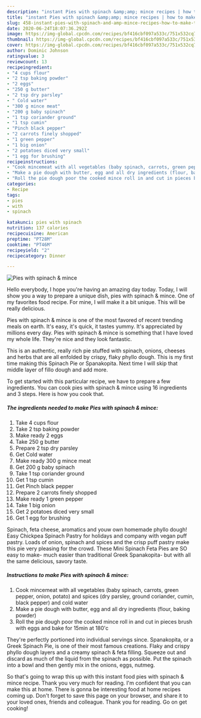 ```yaml
---
description: "instant Pies with spinach &amp;amp; mince recipes | how to make the best Pies with spinach &amp;amp; mince"
title: "instant Pies with spinach &amp;amp; mince recipes | how to make the best Pies with spinach &amp;amp; mince"
slug: 458-instant-pies-with-spinach-and-amp-mince-recipes-how-to-make-the-best-pies-with-spinach-and-amp-mince
date: 2020-06-24T18:07:36.292Z
image: https://img-global.cpcdn.com/recipes/bf416cbf097a533c/751x532cq70/pies-with-spinach-mince-recipe-main-photo.jpg
thumbnail: https://img-global.cpcdn.com/recipes/bf416cbf097a533c/751x532cq70/pies-with-spinach-mince-recipe-main-photo.jpg
cover: https://img-global.cpcdn.com/recipes/bf416cbf097a533c/751x532cq70/pies-with-spinach-mince-recipe-main-photo.jpg
author: Dominic Johnson
ratingvalue: 3
reviewcount: 13
recipeingredient:
- "4 cups flour"
- "2 tsp baking powder"
- "2 eggs"
- "250 g butter"
- "2 tsp dry parsley"
- " Cold water"
- "300 g mince meat"
- "200 g baby spinach"
- "1 tsp coriander ground"
- "1 tsp cumin"
- "Pinch black pepper"
- "2 carrots finely shopped"
- "1 green pepper"
- "1 big onion"
- "2 potatoes diced very small"
- "1 egg for brushing"
recipeinstructions:
- "Cook mincemeat with all vegetables (baby spinach, carrots, green pepper, onion, potato) and spices (dry parsley, ground coriander, cumin, black pepper) and cold water"
- "Make a pie dough with butter, egg and all dry ingredients (flour, baking powder)"
- "Roll the pie dough poor the cooked mince roll in and cut in pieces brush with eggs and bake for 15min at 180&#39;c"
categories:
- Recipe
tags:
- pies
- with
- spinach

katakunci: pies with spinach 
nutrition: 137 calories
recipecuisine: American
preptime: "PT28M"
cooktime: "PT46M"
recipeyield: "2"
recipecategory: Dinner

---
```



![Pies with spinach &amp; mince](https://img-global.cpcdn.com/recipes/bf416cbf097a533c/751x532cq70/pies-with-spinach-mince-recipe-main-photo.jpg)

Hello everybody, I hope you're having an amazing day today. Today, I will show you a way to prepare a unique dish, pies with spinach &amp; mince. One of my favorites food recipe. For mine, I will make it a bit unique. This will be really delicious.

Pies with spinach &amp; mince is one of the most favored of recent trending meals on earth. It's easy, it's quick, it tastes yummy. It's appreciated by millions every day. Pies with spinach &amp; mince is something that I have loved my whole life. They're nice and they look fantastic.

This is an authentic, really rich pie stuffed with spinach, onions, cheeses and herbs that are all enfolded by crispy, flaky phyllo dough. This is my first time making this Spinach Pie or Spanakopita. Next time I will skip that middle layer of fillo dough and add more.


To get started with this particular recipe, we have to prepare a few ingredients. You can cook pies with spinach &amp; mince using 16 ingredients and 3 steps. Here is how you cook that.

<!--inarticleads1-->

##### The ingredients needed to make Pies with spinach &amp; mince:

1. Take 4 cups flour
1. Take 2 tsp baking powder
1. Make ready 2 eggs
1. Take 250 g butter
1. Prepare 2 tsp dry parsley
1. Get  Cold water
1. Make ready 300 g mince meat
1. Get 200 g baby spinach
1. Take 1 tsp coriander ground
1. Get 1 tsp cumin
1. Get Pinch black pepper
1. Prepare 2 carrots finely shopped
1. Make ready 1 green pepper
1. Take 1 big onion
1. Get 2 potatoes diced very small
1. Get 1 egg for brushing


Spinach, feta cheese, aromatics and youw own homemade phyllo dough! Easy Chickpea Spinach Pastry for holidays and company with vegan puff pastry. Loads of onion, spinach and spices and the crisp puff pastry make this pie very pleasing for the crowd. These Mini Spinach Feta Pies are SO easy to make- much easier than traditional Greek Spanakopita- but with all the same delicious, savory taste. 

<!--inarticleads2-->

##### Instructions to make Pies with spinach &amp; mince:

1. Cook mincemeat with all vegetables (baby spinach, carrots, green pepper, onion, potato) and spices (dry parsley, ground coriander, cumin, black pepper) and cold water
1. Make a pie dough with butter, egg and all dry ingredients (flour, baking powder)
1. Roll the pie dough poor the cooked mince roll in and cut in pieces brush with eggs and bake for 15min at 180&#39;c


They&#39;re perfectly portioned into individual servings since. Spanakopita, or a Greek Spinach Pie, is one of their most famous creations. Flaky and crispy phyllo dough layers and a creamy spinach &amp; feta filling. Squeeze out and discard as much of the liquid from the spinach as possible. Put the spinach into a bowl and then gently mix in the onions, eggs, nutmeg. 

So that's going to wrap this up with this instant food pies with spinach &amp; mince recipe. Thank you very much for reading. I'm confident that you can make this at home. There is gonna be interesting food at home recipes coming up. Don't forget to save this page on your browser, and share it to your loved ones, friends and colleague. Thank you for reading. Go on get cooking!
